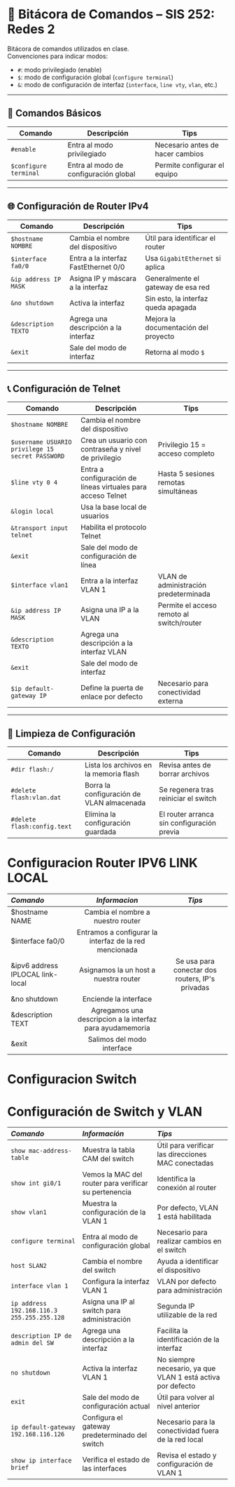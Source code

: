 # 📘 Bitácora de Comandos – SIS 252: Redes 2

Bitácora de comandos utilizados en clase.  
Convenciones para indicar modos:
- `#`: modo privilegiado (enable)
- `$`: modo de configuración global (`configure terminal`)
- `&`: modo de configuración de interfaz (`interface`, `line vty`, `vlan`, etc.)

---

## 🔧 Comandos Básicos

| **Comando**             | **Descripción**                                | **Tips**                            |
|-------------------------|------------------------------------------------|-------------------------------------|
| `#enable`               | Entra al modo privilegiado                     | Necesario antes de hacer cambios    |
| `$configure terminal`   | Entra al modo de configuración global          | Permite configurar el equipo        |

---

## 🌐 Configuración de Router IPv4

| **Comando**                 | **Descripción**                                      | **Tips**                                     |
|-----------------------------|------------------------------------------------------|----------------------------------------------|
| `$hostname NOMBRE`          | Cambia el nombre del dispositivo                     | Útil para identificar el router              |
| `$interface fa0/0`          | Entra a la interfaz FastEthernet 0/0                 | Usa `GigabitEthernet` si aplica              |
| `&ip address IP MASK`       | Asigna IP y máscara a la interfaz                    | Generalmente el gateway de esa red           |
| `&no shutdown`              | Activa la interfaz                                   | Sin esto, la interfaz queda apagada          |
| `&description TEXTO`        | Agrega una descripción a la interfaz                 | Mejora la documentación del proyecto         |
| `&exit`                     | Sale del modo de interfaz                            | Retorna al modo `$`                          |

---

## 📞 Configuración de Telnet

| **Comando**                                        | **Descripción**                                                  | **Tips**                                           |
|----------------------------------------------------|------------------------------------------------------------------|----------------------------------------------------|
| `$hostname NOMBRE`                                | Cambia el nombre del dispositivo                                 |                                                     |
| `$username USUARIO privilege 15 secret PASSWORD`   | Crea un usuario con contraseña y nivel de privilegio             | Privilegio 15 = acceso completo                    |
| `$line vty 0 4`                                    | Entra a configuración de líneas virtuales para acceso Telnet     | Hasta 5 sesiones remotas simultáneas              |
| `&login local`                                     | Usa la base local de usuarios                                    |                                                     |
| `&transport input telnet`                          | Habilita el protocolo Telnet                                     |                                                     |
| `&exit`                                            | Sale del modo de configuración de línea                          |                                                     |
| `$interface vlan1`                                 | Entra a la interfaz VLAN 1                                       | VLAN de administración predeterminada             |
| `&ip address IP MASK`                              | Asigna una IP a la VLAN                                          | Permite el acceso remoto al switch/router         |
| `&description TEXTO`                               | Agrega una descripción a la interfaz VLAN                        |                                                     |
| `&exit`                                            | Sale del modo de interfaz                                        |                                                     |
| `$ip default-gateway IP`                           | Define la puerta de enlace por defecto                           | Necesario para conectividad externa               |

---

## 🧹 Limpieza de Configuración

| **Comando**                 | **Descripción**                                      | **Tips**                                    |
|-----------------------------|------------------------------------------------------|---------------------------------------------|
| `#dir flash:/`              | Lista los archivos en la memoria flash               | Revisa antes de borrar archivos             |
| `#delete flash:vlan.dat`    | Borra la configuración de VLAN almacenada            | Se regenera tras reiniciar el switch        |
| `#delete flash:config.text` | Elimina la configuración guardada                    | El router arranca sin configuración previa  |


# Configuracion Router IPV6 LINK LOCAL

| *Comando* | *Informacion* | *Tips* |
|:--------|:--------:|:--------:|
|  $hostname NAME  |  Cambia el nombre a nuestro router  |     |
|  $interface fa0/0   |  Entramos a configurar la interfaz de la red mencionada   |    |
|  &ipv6 address IPLOCAL link-local  |  Asignamos la un host a nuestra router   |  Se usa para conectar dos routers, IP's privadas| 
|  &no shutdown   |  Enciende la interface  |   | 
|  &description TEXT   |  Agregamos una descripcion a la interfaz para ayudamemoria  |   |
|  &exit   | Salimos del modo interface   |   |


# Configuracion Switch
# Configuración de Switch y VLAN

| *Comando* | *Información* | *Tips* |
|:----------|:--------------|:-------|
| `show mac-address-table` | Muestra la tabla CAM del switch | Útil para verificar las direcciones MAC conectadas |
| `show int gi0/1` | Vemos la MAC del router para verificar su pertenencia | Identifica la conexión al router |
| `show vlan1` | Muestra la configuración de la VLAN 1 | Por defecto, VLAN 1 está habilitada |
| `configure terminal` | Entra al modo de configuración global | Necesario para realizar cambios en el switch |
| `host SLAN2` | Cambia el nombre del switch | Ayuda a identificar el dispositivo |
| `interface vlan 1` | Configura la interfaz VLAN 1 | VLAN por defecto para administración |
| `ip address 192.168.116.3 255.255.255.128` | Asigna una IP al switch para administración | Segunda IP utilizable de la red |
| `description IP de admin del SW` | Agrega una descripción a la interfaz | Facilita la identificación de la interfaz |
| `no shutdown` | Activa la interfaz VLAN 1 | No siempre necesario, ya que VLAN 1 está activa por defecto |
| `exit` | Sale del modo de configuración actual | Útil para volver al nivel anterior |
| `ip default-gateway 192.168.116.126` | Configura el gateway predeterminado del switch | Necesario para la conectividad fuera de la red local |
| `show ip interface brief` | Verifica el estado de las interfaces | Revisa el estado y configuración de VLAN 1 |
